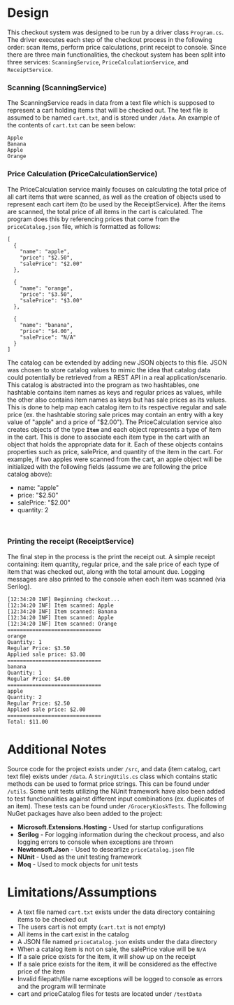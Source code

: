 # Design
This checkout system was designed to be run by a driver class `Program.cs`. The driver executes each step of the checkout process in the following order: scan items, perform price calculations, print receipt to console. Since there are three main functionalities, the checkout system has been split into three services: `ScanningService`, `PriceCalculationService`, and `ReceiptService`. 


### Scanning (ScanningService)
The ScanningService reads in data from a text file which is supposed to represent a cart holding items that will be checked out. 
The text file is assumed to be named `cart.txt`, and is stored under `/data`. An example of the contents of `cart.txt` can be seen below:
```
Apple
Banana
Apple
Orange
```


### Price Calculation (PriceCalculationService)
The PriceCalculation service mainly focuses on calculating the total price of all cart items that were scanned, as well as the creation of objects used to represent each cart item (to be used by the ReceiptService). After the items are scanned, the total price of all items in the cart is calculated. The program does this by referencing prices that come from the `priceCatalog.json` file, which is formatted as follows: 
```
[
  {
    "name": "apple",
    "price": "$2.50",
    "salePrice": "$2.00"
  },

  {
    "name": "orange",
    "price": "$3.50",
    "salePrice": "$3.00"
  },

  {
    "name": "banana",
    "price": "$4.00",
    "salePrice": "N/A"
  }
]
```
The catalog can be extended by adding new JSON objects to this file. JSON was chosen to store catalog values to mimic the idea that catalog data could potentially be retrieved from a REST API in a real application/scenario. This catalog is abstracted into the program as two hashtables, one hashtable contains item names as keys and regular prices as values, while the other also contains item names as keys but has sale prices as its values. This is done to help map each catalog item to its respective regular and sale price (ex. the hashtable storing sale prices may contain an entry with a key value of "apple" and a price of "$2.00"). The PriceCalculation service also creates objects of the type **`Item`** and each object represents a type of item in the cart. This is done to associate each item type in the cart with an object that holds the appropriate data for it. Each of these objects contains properties such as price, salePrice, and quantity of the item in the cart. For example, if two apples were scanned from the cart, an apple object will be initialized with the following fields (assume we are following the price catalog above): </br>
* name: "apple"
* price: "$2.50"
* salePrice: "$2.00"
* quantity: 2 
</br>


### Printing the receipt (ReceiptService)
The final step in the process is the print the receipt out. A simple receipt containing:  item quantity, regular price, and the sale price of each type of item that was checked out, along with the total amount due. Logging messages are also printed to the console when each item was scanned (via Serilog). 
```
[12:34:20 INF] Beginning checkout...
[12:34:20 INF] Item scanned: Apple
[12:34:20 INF] Item scanned: Banana
[12:34:20 INF] Item scanned: Apple
[12:34:20 INF] Item scanned: Orange
==============================
orange
Quantity: 1
Regular Price: $3.50
Applied sale price: $3.00
==============================
banana
Quantity: 1
Regular Price: $4.00
==============================
apple
Quantity: 2
Regular Price: $2.50
Applied sale price: $2.00
==============================
Total: $11.00
```


# Additional Notes
Source code for the project exists under `/src`, and data (item catalog, cart text file) exists under `/data`. A `StringUtils.cs` class which contains static methods can be used to format price strings. This can be found under `/utils`. Some unit tests utilizing the NUnit framework have also been added to test functionalities against different input combinations (ex. duplicates of an item). These tests can be found under `/GroceryKioskTests`. The following NuGet packages have also been added to the project: </br>
* **Microsoft.Extensions.Hosting** - Used for startup configurations
* **Serilog** - For logging information during the checkout process, and also logging errors to console when exceptions are thrown
* **Newtonsoft.Json** - Used to desearlize `priceCatalog.json` file
* **NUnit** - Used as the unit testing framework
* **Moq** - Used to mock objects for unit tests


# Limitations/Assumptions
* A text file named `cart.txt` exists under the data directory containing items to be checked out
* The users cart is not empty (`cart.txt` is not empty)
* All items in the cart exist in the catalog
* A JSON file named `priceCatalog.json` exists under the data directory
* When a catalog item is not on sale, the salePrice value will be `N/A`
* If a sale price exists for the item, it will show up on the receipt
* If a sale price exists for the item, it will be considered as the effective price of the item
* Invalid filepath/file name exceptions will be logged to console as errors and the program will terminate
* cart and priceCatalog files for tests are located under `/testData`
